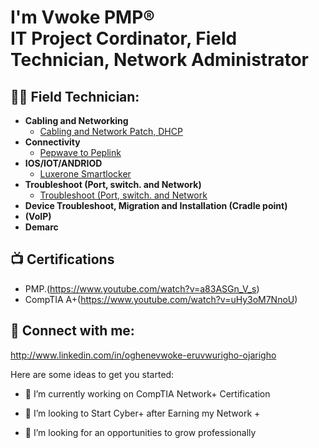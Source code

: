 <h1>I'm Vwoke PMP® <br/> IT Project Cordinator, Field Technician, Network Administrator </a></h1>

<h2>👨‍💻 Field Technician:</h2>

- <b>Cabling and Networking </b>
  - [Cabling and Network Patch, DHCP](https://github.com/Oghenevwoke/Cabling-and-Network-Patch)
- <b>Connectivity </b>
  - [Pepwave to Peplink](https://github.com/Oghenevwoke/Connectivity-Pepwave---Peplink-/blob/main/README.md)
- <b> IOS/IOT/ANDRIOD </b>
  - [Luxerone Smartlocker](https://github.com/Oghenevwoke/Luxerone-Smartlocker/blob/main/README.md)
- <b>Troubleshoot (Port, switch. and Network)</b>
  - [Troubleshoot (Port, switch. and Network](https://github.com/Oghenevwoke/Troubleshoot-Port-Switches-and-Network-/blob/main/README.md)
- <b> Device Troubleshoot, Migration and Installation (Cradle point)</b>
- <b> (VoIP) </b>
- <b> Demarc </b>

<h2>📺 Certifications </h2>

- PMP.(https://www.youtube.com/watch?v=a83ASGn_V_s)
- CompTIA A+(https://www.youtube.com/watch?v=uHy3oM7NnoU)


<h2> 🤳 Connect with me:</h2>

http://www.linkedin.com/in/oghenevwoke-eruvwurigho-ojarigho


[linkedin]: (http://www.linkedin.com/in/oghenevwoke-eruvwurigho-ojarigho)



Here are some ideas to get you started:

- 🔭 I’m currently working on CompTIA Network+ Certification

- 👯 I’m looking to Start Cyber+ after Earning my Network +
- 🤔 I’m looking for an opportunities to grow professionally
